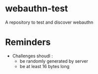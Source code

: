 # webauthn-test
A repository to test and discover webauthn


# Reminders

- Challenges shoudl :
  - be randomly generated by server
  - be at least 16 bytes long
